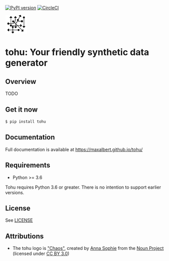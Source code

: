 [![PyPI version](https://badge.fury.io/py/tohu.svg)](https://badge.fury.io/py/tohu) [![CircleCI](https://circleci.com/gh/maxalbert/tohu.svg?style=shield)](https://circleci.com/gh/maxalbert/tohu)

<img src="./docs/img/logo.png" alt="Tohu Logo" width="70px">

tohu: Your friendly synthetic data generator
============================================

Overview
--------

TODO


Get it now
----------

```bash
$ pip install tohu
```


Documentation
-------------

Full documentation is available at https://maxalbert.github.io/tohu/


Requirements
------------

- Python >= 3.6

Tohu requires Python 3.6 or greater. There is no intention to support earlier versions.


License
-------

See [LICENSE](./LICENSE)


Attributions
------------

- The tohu logo is ["Chaos"](https://thenounproject.com/madeirah/uploads/?i=1893477), created by [Anna Sophie](https://thenounproject.com/madeirah/) from the [Noun Project](https://thenounproject.com/) (licensed under [CC BY 3.0](https://creativecommons.org/licenses/by/3.0/legalcode))